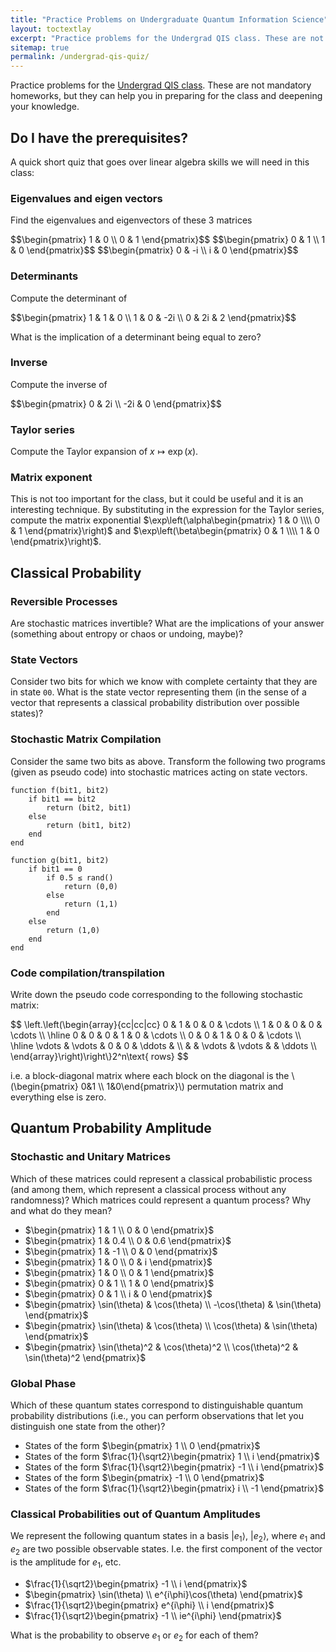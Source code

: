 ```yaml
---
title: "Practice Problems on Undergraduate Quantum Information Science"
layout: toctextlay
excerpt: "Practice problems for the Undergrad QIS class. These are not mandatory homeworks, but they can help you in preparing for the class and deepening your knowledge."
sitemap: true
permalink: /undergrad-qis-quiz/
---
```


Practice problems for the [Undergrad QIS class](/undergrad-qis). These are not mandatory homeworks, but they can help you in preparing for the class and deepening your knowledge.

## Do I have the prerequisites?

A quick short quiz that goes over linear algebra skills we will need in this class:

### Eigenvalues and eigen vectors

Find the eigenvalues and eigenvectors of these 3 matrices

<div>
$$\begin{pmatrix} 1 & 0 \\ 0 & 1 \end{pmatrix}$$
$$\begin{pmatrix} 0 & 1 \\ 1 & 0 \end{pmatrix}$$
$$\begin{pmatrix} 0 & -i \\ i & 0 \end{pmatrix}$$
</div>

### Determinants

Compute the determinant of 

<div>
$$\begin{pmatrix} 1 & 1 & 0 \\ 1 & 0 & -2i \\ 0 & 2i & 2 \end{pmatrix}$$
</div>

What is the implication of a determinant being equal to zero?

### Inverse

Compute the inverse of

<div>
$$\begin{pmatrix} 0 & 2i \\ -2i & 0 \end{pmatrix}$$
</div>

### Taylor series

Compute the Taylor expansion of $x\mapsto\exp(x)$.

### Matrix exponent

This is not too important for the class, but it could be useful and it is an interesting technique. By substituting in the expression for the Taylor series, compute the matrix exponential $\exp\left(\alpha\begin{pmatrix} 1 & 0 \\\\ 0 & 1 \end{pmatrix}\right)$ and $\exp\left(\beta\begin{pmatrix} 0 & 1 \\\\ 1 & 0 \end{pmatrix}\right)$.

## Classical Probability

### Reversible Processes

Are stochastic matrices invertible? What are the implications of your answer (something about entropy or chaos or undoing, maybe)?

### State Vectors

Consider two bits for which we know with complete certainty that they are in state `00`. What is the state vector representing them (in the sense of a vector that represents a classical probability distribution over possible states)?

### Stochastic Matrix Compilation

Consider the same two bits as above. Transform the following two programs (given as pseudo code) into stochastic matrices acting on state vectors.

```
function f(bit1, bit2)
    if bit1 == bit2
        return (bit2, bit1)
    else
        return (bit1, bit2)
    end
end
```

```
function g(bit1, bit2)
    if bit1 == 0
        if 0.5 ≤ rand()
            return (0,0)
        else
            return (1,1)
        end
    else
        return (1,0)
    end
end
```

### Code compilation/transpilation

Write down the pseudo code corresponding to the following stochastic matrix:

<div>
$$ \left.\left(\begin{array}{cc|cc|cc}
0 & 1 & 0 & 0 & \cdots \\
1 & 0 & 0 & 0 & \cdots \\
\hline
0 & 0 & 0 & 1 & 0 & \cdots \\
0 & 0 & 1 & 0 & 0 & \cdots \\
\hline
\vdots & \vdots & 0 & 0 & \ddots & \\
  &   & \vdots & \vdots &  & \ddots \\
\end{array}\right)\right\}2^n\text{ rows} $$
</div>

i.e. a block-diagonal matrix where each block on the diagonal is the \\(\begin{pmatrix} 0&1 \\\\ 1&0\end{pmatrix}\\) permutation matrix and everything else is zero.

## Quantum Probability Amplitude

### Stochastic and Unitary Matrices

Which of these matrices could represent a classical probabilistic process (and among them, which represent a classical process without any randomness)? Which matrices could represent a quantum process? Why and what do they mean?

- $\begin{pmatrix} 1 & 1 \\ 0 & 0 \end{pmatrix}$
- $\begin{pmatrix} 1 & 0.4 \\ 0 & 0.6 \end{pmatrix}$
- $\begin{pmatrix} 1 & -1 \\ 0 & 0 \end{pmatrix}$
- $\begin{pmatrix} 1 & 0 \\ 0 & i \end{pmatrix}$
- $\begin{pmatrix} 1 & 0 \\ 0 & 1 \end{pmatrix}$
- $\begin{pmatrix} 0 & 1 \\ 1 & 0 \end{pmatrix}$
- $\begin{pmatrix} 0 & 1 \\ i & 0 \end{pmatrix}$
- $\begin{pmatrix} \sin(\theta) & \cos(\theta) \\ -\cos(\theta) & \sin(\theta) \end{pmatrix}$
- $\begin{pmatrix} \sin(\theta) & \cos(\theta) \\ \cos(\theta) & \sin(\theta) \end{pmatrix}$
- $\begin{pmatrix} \sin(\theta)^2 & \cos(\theta)^2 \\ \cos(\theta)^2 & \sin(\theta)^2 \end{pmatrix}$


### Global Phase

Which of these quantum states correspond to distinguishable quantum probability distributions (i.e., you can perform observations that let you distinguish one state from the other)?

- States of the form $\begin{pmatrix} 1 \\ 0 \end{pmatrix}$
- States of the form $\frac{1}{\sqrt2}\begin{pmatrix} 1 \\ i \end{pmatrix}$
- States of the form $\frac{1}{\sqrt2}\begin{pmatrix} -1 \\ i \end{pmatrix}$
- States of the form $\begin{pmatrix} -1 \\ 0 \end{pmatrix}$
- States of the form $\frac{1}{\sqrt2}\begin{pmatrix} i \\ -1 \end{pmatrix}$


### Classical Probabilities out of Quantum Amplitudes

We represent the following quantum states in a basis $|e_1\rangle$, $|e_2\rangle$, where $e_1$ and $e_2$ are two possible observable states. I.e. the first component of the vector is the amplitude for $e_1$, etc.

- $\frac{1}{\sqrt2}\begin{pmatrix} -1 \\ i \end{pmatrix}$
- $\begin{pmatrix} \sin(\theta) \\ e^{i\phi}\cos(\theta) \end{pmatrix}$
- $\frac{1}{\sqrt2}\begin{pmatrix} e^{i\phi} \\ i \end{pmatrix}$
- $\frac{1}{\sqrt2}\begin{pmatrix} -1 \\ ie^{i\phi} \end{pmatrix}$

What is the probability to observe $e_1$ or $e_2$ for each of them?